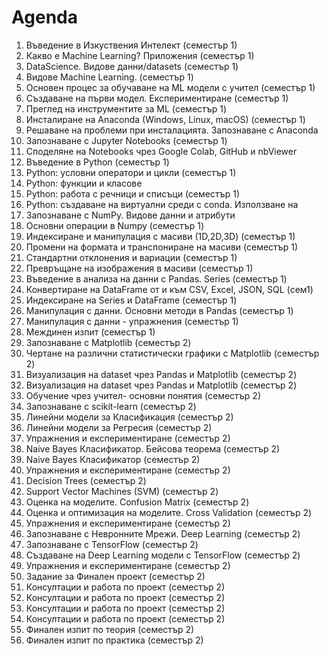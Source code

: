 # Agenda

1. Въведение в Изкуствения Интелект (семестър 1)
2. Какво е Machine Learning? Приложения (семестър 1)
3. DataScience. Видове данни/datasets (семестър 1)
4. Видове Machine Learning. (семестър 1)
5. Основен процес за обучаване на ML модели с учител (семестър 1)
6. Създаване на първи модел. Експериментиране (семестър 1)
7. Преглед на инструментите за ML (семестър 1)
8. Инсталиране на Anaconda (Windows, Linux, macOS) (семестър 1)
9. Решаване на проблеми при инсталацията. Запознаване с Anaconda
10. Запознаване с Jupyter Notebooks (семестър 1)
11. Споделяне на Notebooks чрез Google Colab, GitHub и nbViewer
12. Въведение в Python (семестър 1)
13. Python: условни оператори и цикли (семестър 1)
14. Python: функции и класове
15. Python: работа с речници и списъци (семестър 1)
16. Python: създаване на виртуални среди с conda. Използване на
17. Запознаване c NumPy. Видове данни и атрибути
18. Основни операции в Numpy (семестър 1)
19. Индексиране и манипулация с масиви (1D,2D,3D) (семестър 1)
20. Промени на формата и транспониране на масиви (семестър 1)
21. Стандартни отклонения и вариации (семестър 1)
22. Превръщане на изображения в масиви (семестър 1)
23. Въведение в анализа на данни с Pandas. Series (семестър 1)
24. Конвертиране на DataFrame от и към CSV, Excel, JSON, SQL (сем1)
25. Индексиране на Series и DataFrame (семестър 1)
26. Манипулация с данни. Основни методи в Pandas (семестър 1)
27. Манипулация с данни - упражнения (семестър 1)
28. Междинен изпит (семестър 1)
29. Запознаване c Matplotlib (семестър 2)
30. Чертане на различни статистически графики с Matplotlib (семестър 2)
31. Визуализация на dataset чрез Pandas и Matplotlib (семестър 2)
32. Визуализация на dataset чрез Pandas и Matplotlib (семестър 2)
33. Обучение чрез учител- основни понятия (семестър 2)
34. Запознаване c scikit-learn (семестър 2)
35. Линейни модели за Класификация (семестър 2)
36. Линейни модели за Регресия (семестър 2)
37. Упражнения и експериментиране (семестър 2)
38. Naive Bayes Класификатор. Бейсова теорема (семестър 2)
39. Naive Bayes Класификатор (семестър 2)
40. Упражнения и експериментиране (семестър 2)
41. Decision Trees (семестър 2)
42. Support Vector Machines (SVM) (семестър 2)
43. Оценка на моделите. Confusion Matrix (семестър 2)
44. Оценка и оптимизация на моделите. Cross Validation (семестър 2)
45. Упражнения и експериментиране (семестър 2)
46. Запознаване с Невронните Мрежи. Deep Learning (семестър 2)
47. Запознаване с TensorFlow (семестър 2)
48. Създаване на Deep Learning модели с TensorFlow (семестър 2)
49. Упражнения и експериментиране (семестър 2)
50. Задание за Финален проект (семестър 2)
51. Консултации и работа по проект (семестър 2)
52. Консултации и работа по проект (семестър 2)
53. Консултации и работа по проект (семестър 2)
54. Консултации и работа по проект (семестър 2)
55. Финален изпит по теория (семестър 2)
56. Финален изпит по практика (семестър 2)

